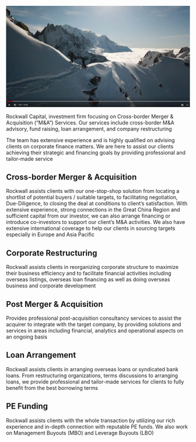 
[![SC2 Video](img_gallery/SC2_youtube.png)](https://youtu.be/JVvfk56hckY "SC2 Rockwall Analytics - Click to Watch!")

Rockwall Capital, investment firm focusing on Cross-border Merger & Acquisition (“M&A”) Services. Our services include cross-border M&A advisory, fund raising, loan arrangement, and company restructuring

The team has extensive experience and is highly qualified on advising clients on corporate finance matters. We are here to assist our clients achieving their strategic and financing goals by providing professional and tailor-made service

## Cross-border Merger & Acquisition
Rockwall assists clients with our one-stop-shop solution from locating a shortlist of potential buyers / suitable targets, to facilitating negotiation, Due-Diligence, to closing the deal at conditions to client’s satisfaction. With extensive experience, strong connections in the Great China Region and sufficient capital from our investor, we can also arrange financing or introduce co-investors to support our client’s M&A activities. We also have extensive international coverage to help our clients in sourcing targets especially in Europe and Asia Pacific

## Corporate Restructuring
Rockwall assists clients in reorganizing corporate structure to maximize their business efficiency and to facilitate financial activities including overseas listings, overseas loan financing as well as doing overseas business and corporate development

## Post Merger & Acquisition
Provides professional post-acquisition consultancy services to assist the acquirer to integrate with the target company, by providing solutions and services in areas including financial, analytics and operational aspects on an ongoing basis

## Loan Arrangement
Rockwall assists clients in arranging overseas loans or syndicated bank loans. From restructuring organizations, terms discussions to arranging loans, we provide professional and tailor-made services for clients to fully benefit from the best borrowing terms

## PE Funding
Rockwall assists clients with the whole transaction by utilizing our rich experience and in-depth connection with reputable PE funds. We also work on Management Buyouts (MBO) and Leverage Buyouts (LBO)
